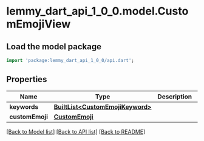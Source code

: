 # lemmy_dart_api_1_0_0.model.CustomEmojiView

## Load the model package
```dart
import 'package:lemmy_dart_api_1_0_0/api.dart';
```

## Properties
Name | Type | Description | Notes
------------ | ------------- | ------------- | -------------
**keywords** | [**BuiltList&lt;CustomEmojiKeyword&gt;**](CustomEmojiKeyword.md) |  | 
**customEmoji** | [**CustomEmoji**](CustomEmoji.md) |  | 

[[Back to Model list]](../README.md#documentation-for-models) [[Back to API list]](../README.md#documentation-for-api-endpoints) [[Back to README]](../README.md)


